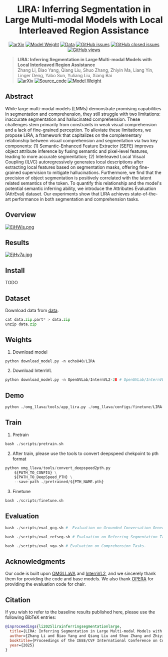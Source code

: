 <div align="center" xmlns="http://www.w3.org/1999/html">
<h1 align="center">
LIRA: Inferring Segmentation in Large Multi-modal Models with Local Interleaved Region Assistance
</h1>

[![arXiv](https://img.shields.io/badge/Arxiv-LIRA-b31b1b.svg?logo=arXiv)](https://arxiv.org/abs/2507.06272)
[![Model Weight](https://img.shields.io/badge/HuggingFace-black.svg?logo=HuggingFace)](https://huggingface.co/echo840/LIRA)
[![Data](https://img.shields.io/badge/Data-yellow)](https://huggingface.co/datasets/echo840/LIRA_Data)
[![GitHub issues](https://img.shields.io/github/issues/echo840/LIRA?color=critical&label=Issues)](https://github.com/echo840/LIRA/issues?q=is%3Aopen+is%3Aissue)
[![GitHub closed issues](https://img.shields.io/github/issues-closed/echo840/LIRA?color=success&label=Issues)](https://github.com/echo840/LIRA/issues?q=is%3Aissue+is%3Aclosed)
[![GitHub views](https://komarev.com/ghpvc/?username=echo840&repo=LIRA&color=brightgreen&label=Views)](https://github.com/echo840/LIRA)
</div>


> **LIRA: Inferring Segmentation in Large Multi-modal Models with Local Interleaved Region Assistance**<br>
> Zhang Li, Biao Yang, Qiang Liu, Shuo Zhang, Zhiyin Ma, Liang Yin, Linger Deng, Yabo Sun, Yuliang Liu, Xiang Bai <br>
[![arXiv](https://img.shields.io/badge/Arxiv-b31b1b.svg?logo=arXiv)](https://arxiv.org/abs/2507.06272) 
[![Source_code](https://img.shields.io/badge/Code-Available-white)](README.md)
[![Model Weight](https://img.shields.io/badge/HuggingFace-gray)](https://huggingface.co/echo840/LIRA)


## Abstract
While large multi-modal models (LMMs) demonstrate promising capabilities in segmentation and comprehension, they still struggle with two limitations: inaccurate segmentation and hallucinated comprehension. These challenges stem primarily from constraints in weak visual comprehension and a lack of fine-grained perception. To alleviate these limitations, we propose LIRA, a framework that capitalizes on the complementary relationship between visual comprehension and segmentation via two key components: (1) Semantic-Enhanced Feature Extractor (SEFE) improves object attribute inference by fusing semantic and pixel-level features, leading to more accurate segmentation; (2) Interleaved Local Visual Coupling (ILVC) autoregressively generates local descriptions after extracting local features based on segmentation masks, offering fine-grained supervision to mitigate hallucinations. Furthermore, we find that the precision of object segmentation is positively correlated with the latent related semantics of the <seg> token. To quantify this relationship and the model's potential semantic inferring ability, we introduce the Attributes Evaluation (AttrEval) dataset. Our experiments show that LIRA achieves state-of-the-art performance in both segmentation and comprehension tasks.


## Overview
<a href="https://zimgs.com/i/EjHWis"><img src="https://v1.ax1x.com/2025/09/26/EjHWis.png" alt="EjHWis.png" border="0" /></a>


## Results
<a href="https://zimgs.com/i/EjHv7a"><img src="https://v1.ax1x.com/2025/09/26/EjHv7a.jpg" alt="EjHv7a.jpg" border="0" /></a>



## Install

TODO

## Dataset
Download data from [data](https://huggingface.co/datasets/echo840/LIRA_Data).
```python 
cat data.zip.part* > data.zip
unzip data.zip
```


## Weights
1. Download model
```python 
python download_model.py -n echo840/LIRA
```

2. Download InternVL
```python 
python download_model.py -n OpenGVLab/InternVL2-2B # OpenGVLab/InternVL2-8B
```


## Demo
```python 
python ./omg_llava/tools/app_lira.py ./omg_llava/configs/finetune/LIRA-2B.py ./model_weight/LIRA-2B.pth
```

## Train

1. Pretrain
```python 
bash ./scripts/pretrain.sh 
```

2. After train, please use the tools to convert deepspeed chekpoint to pth format
```python 
python omg_llava/tools/convert_deepspeed2pth.py
    ${PATH_TO_CONFIG} \
    ${PATH_TO_DeepSpeed_PTH} \
    --save-path ./pretrained/${PTH_NAME.pth}
```

3. Finetune
```python 
bash ./scripts/finetune.sh
```


## Evaluation
```python 
bash ./scripts/eval_gcg.sh #  Evaluation on Grounded Conversation Generation Tasks.

bash ./scripts/eval_refseg.sh # Evaluation on Referring Segmentation Tasks.

bash ./scripts/eval_vqa.sh # Evaluation on Comprehension Tasks.
```


## Acknowledgments
Our code is built upon [OMGLLaVA](https://github.com/lxtGH/OMG-Seg) and [InternVL2](https://github.com/OpenGVLab/InternVL), and we sincerely thank them for providing the code and base models. We also thank [OPERA](https://github.com/shikiw/OPERA) for providing the evaluation code for chair.


## Citation
If you wish to refer to the baseline results published here, please use the following BibTeX entries:
```BibTeX
@inproceedings{li2025lirainferringsegmentationlarge,
  title={LIRA: Inferring Segmentation in Large Multi-modal Models with Local Interleaved Region Assistance},
  author={Zhang Li and Biao Yang and Qiang Liu and Shuo Zhang and Zhiyin Ma and Liang Yin and Linger Deng and Yabo Sun and Yuliang Liu and Xiang Bai},
  booktitle={Proceedings of the IEEE/CVF International Conference on Computer Vision},
  year={2025}
}
```

